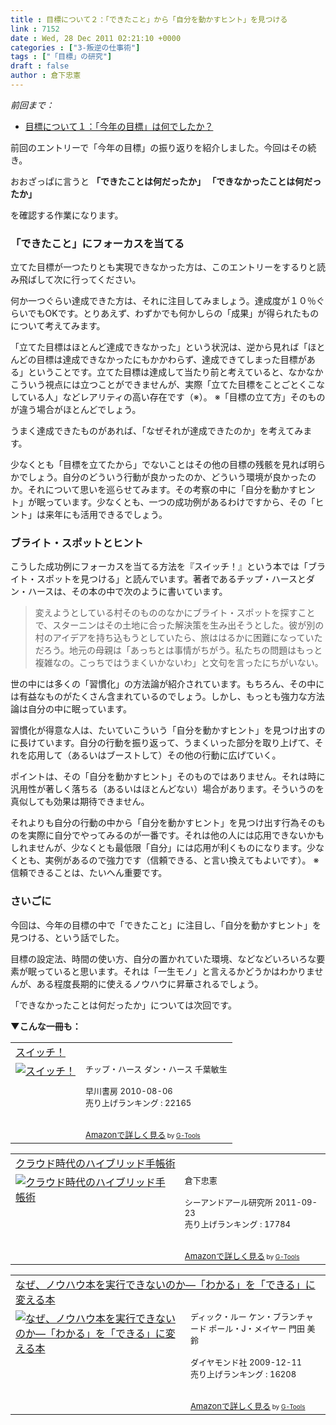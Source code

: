 ```yaml
---
title : 目標について２：「できたこと」から「自分を動かすヒント」を見つける
link : 7152
date : Wed, 28 Dec 2011 02:21:10 +0000
categories : ["3-叛逆の仕事術"]
tags : ["「目標」の研究"]
draft : false
author : 倉下忠憲
---
```


<em>前回まで：</em>
<ul>
	<li><a href="https://rashita.net/blog/?p=7144">目標について１：「今年の目標」は何でしたか？</a></li>
</ul>

前回のエントリーで「今年の目標」の振り返りを紹介しました。今回はその続き。

おおざっぱに言うと
<strong>
「できたことは何だったか」
「できなかったことは何だったか」</strong>

を確認する作業になります。

<h3>「できたこと」にフォーカスを当てる</h3>
立てた目標が一つたりとも実現できなかった方は、このエントリーをするりと読み飛ばして次に行ってください。

何か一つぐらい達成できた方は、それに注目してみましょう。達成度が１０％ぐらいでもOKです。とりあえず、わずかでも何かしらの「成果」が得られたものについて考えてみます。

「立てた目標はほとんど達成できなかった」という状況は、逆から見れば「ほとんどの目標は達成できなかったにもかかわらず、達成できてしまった目標がある」ということです。立てた目標は達成して当たり前と考えていると、なかなかこういう視点には立つことができませんが、実際「立てた目標をことごとくこなしている人」などレアリティの高い存在です（※）。
※「目標の立て方」そのものが違う場合がほとんどでしょう。

うまく達成できたものがあれば、「なぜそれが達成できたのか」を考えてみます。

少なくとも「目標を立てたから」でないことはその他の目標の残骸を見れば明らかでしょう。自分のどういう行動が良かったのか、どういう環境が良かったのか。それについて思いを巡らせてみます。その考察の中に「自分を動かすヒント」が眠っています。少なくとも、一つの成功例があるわけですから、その「ヒント」は来年にも活用できるでしょう。

<h3>ブライト・スポットとヒント</h3>
こうした成功例にフォーカスを当てる方法を『スイッチ！』という本では「ブライト・スポットを見つける」と読んでいます。著者であるチップ・ハースとダン・ハースは、その本の中で次のように書いています。

<blockquote>
変えようとしている村そのもののなかにブライト・スポットを探すことで、スターニンはその土地に合った解決策を生み出そうとした。彼が別の村のアイデアを持ち込もうとしていたら、旅ははるかに困難になっていただろう。地元の母親は「あっちとは事情がちがう。私たちの問題はもっと複雑なの。こっちではうまくいかないわ」と文句を言ったにちがいない。
</blockquote>

世の中には多くの「習慣化」の方法論が紹介されています。もちろん、その中には有益なものがたくさん含まれているのでしょう。しかし、もっとも強力な方法論は自分の中に眠っています。

習慣化が得意な人は、たいていこういう「自分を動かすヒント」を見つけ出すのに長けています。自分の行動を振り返って、うまくいった部分を取り上げて、それを応用して（あるいはブーストして）その他の行動に広げていく。

ポイントは、その「自分を動かすヒント」そのものではありません。それは時に汎用性が著しく落ちる（あるいはほとんどない）場合があります。そういうのを真似しても効果は期待できません。

それよりも自分の行動の中から「自分を動かすヒント」を見つけ出す行為そのものを実際に自分でやってみるのが一番です。それは他の人には応用できないかもしれませんが、少なくとも最低限「自分」には応用が利くものになります。少なくとも、実例があるので強力です（信頼できる、と言い換えてもよいです）。
※信頼できることは、たいへん重要です。

<h3>さいごに</h3>
今回は、今年の目標の中で「できたこと」に注目し、「自分を動かすヒント」を見つける、という話でした。

目標の設定法、時間の使い方、自分の置かれていた環境、などなどいろいろな要素が眠っていると思います。それは「一生モノ」と言えるかどうかはわかりませんが、ある程度長期的に使えるノウハウに昇華されるでしょう。

「できなかったことは何だったか」については次回です。

<strong>▼こんな一冊も：</strong>
<table  border="0" cellpadding="5"><tr><td colspan="2"><a href="http://www.amazon.co.jp/%E3%82%B9%E3%82%A4%E3%83%83%E3%83%81%EF%BC%81-%E3%83%81%E3%83%83%E3%83%97%E3%83%BB%E3%83%8F%E3%83%BC%E3%82%B9/dp/4152091509%3FSubscriptionId%3D15SMZCTB9V8NGR2TW082%26tag%3Drashita1000-22%26linkCode%3Dxm2%26camp%3D2025%26creative%3D165953%26creativeASIN%3D4152091509" target="_blank">スイッチ！</a><img src="http://www.assoc-amazon.jp/e/ir?t=rashita1000-22&l=ur2&o=9" width="1" height="1" style="border: none;" alt="" /></td></tr><tr><td valign="top"><a href="http://www.amazon.co.jp/%E3%82%B9%E3%82%A4%E3%83%83%E3%83%81%EF%BC%81-%E3%83%81%E3%83%83%E3%83%97%E3%83%BB%E3%83%8F%E3%83%BC%E3%82%B9/dp/4152091509%3FSubscriptionId%3D15SMZCTB9V8NGR2TW082%26tag%3Drashita1000-22%26linkCode%3Dxm2%26camp%3D2025%26creative%3D165953%26creativeASIN%3D4152091509" target="_blank"><img src="http://ecx.images-amazon.com/images/I/51Hf3IkCBlL._SL160_.jpg" border="0" alt="スイッチ！" /></a></td><td valign="top"><font size="-1">チップ・ハース ダン・ハース 千葉敏生 <br /><br />早川書房  2010-08-06<br />売り上げランキング : 22165<br /><br /><br /><a href="http://www.amazon.co.jp/%E3%82%B9%E3%82%A4%E3%83%83%E3%83%81%EF%BC%81-%E3%83%81%E3%83%83%E3%83%97%E3%83%BB%E3%83%8F%E3%83%BC%E3%82%B9/dp/4152091509%3FSubscriptionId%3D15SMZCTB9V8NGR2TW082%26tag%3Drashita1000-22%26linkCode%3Dxm2%26camp%3D2025%26creative%3D165953%26creativeASIN%3D4152091509" target="_blank">Amazonで詳しく見る</a></font><font size="-2"> by <a href="http://www.goodpic.com/mt/aws/index.html" >G-Tools</a></font></td></tr></table>

<table  border="0" cellpadding="5"><tr><td colspan="2"><a href="http://www.amazon.co.jp/%E3%82%AF%E3%83%A9%E3%82%A6%E3%83%89%E6%99%82%E4%BB%A3%E3%81%AE%E3%83%8F%E3%82%A4%E3%83%96%E3%83%AA%E3%83%83%E3%83%89%E6%89%8B%E5%B8%B3%E8%A1%93-%E5%80%89%E4%B8%8B%E5%BF%A0%E6%86%B2/dp/4863540914%3FSubscriptionId%3D15SMZCTB9V8NGR2TW082%26tag%3Drashita1000-22%26linkCode%3Dxm2%26camp%3D2025%26creative%3D165953%26creativeASIN%3D4863540914" target="_blank">クラウド時代のハイブリッド手帳術</a><img src="http://www.assoc-amazon.jp/e/ir?t=rashita1000-22&l=ur2&o=9" width="1" height="1" style="border: none;" alt="" /></td></tr><tr><td valign="top"><a href="http://www.amazon.co.jp/%E3%82%AF%E3%83%A9%E3%82%A6%E3%83%89%E6%99%82%E4%BB%A3%E3%81%AE%E3%83%8F%E3%82%A4%E3%83%96%E3%83%AA%E3%83%83%E3%83%89%E6%89%8B%E5%B8%B3%E8%A1%93-%E5%80%89%E4%B8%8B%E5%BF%A0%E6%86%B2/dp/4863540914%3FSubscriptionId%3D15SMZCTB9V8NGR2TW082%26tag%3Drashita1000-22%26linkCode%3Dxm2%26camp%3D2025%26creative%3D165953%26creativeASIN%3D4863540914" target="_blank"><img src="http://ecx.images-amazon.com/images/I/51f4RT2URdL._SL160_.jpg" border="0" alt="クラウド時代のハイブリッド手帳術" /></a></td><td valign="top"><font size="-1">倉下忠憲 <br /><br />シーアンドアール研究所  2011-09-23<br />売り上げランキング : 17784<br /><br /><br /><a href="http://www.amazon.co.jp/%E3%82%AF%E3%83%A9%E3%82%A6%E3%83%89%E6%99%82%E4%BB%A3%E3%81%AE%E3%83%8F%E3%82%A4%E3%83%96%E3%83%AA%E3%83%83%E3%83%89%E6%89%8B%E5%B8%B3%E8%A1%93-%E5%80%89%E4%B8%8B%E5%BF%A0%E6%86%B2/dp/4863540914%3FSubscriptionId%3D15SMZCTB9V8NGR2TW082%26tag%3Drashita1000-22%26linkCode%3Dxm2%26camp%3D2025%26creative%3D165953%26creativeASIN%3D4863540914" target="_blank">Amazonで詳しく見る</a></font><font size="-2"> by <a href="http://www.goodpic.com/mt/aws/index.html" >G-Tools</a></font></td></tr></table>

<table  border="0" cellpadding="5"><tr><td colspan="2"><a href="http://www.amazon.co.jp/%E3%81%AA%E3%81%9C%E3%80%81%E3%83%8E%E3%82%A6%E3%83%8F%E3%82%A6%E6%9C%AC%E3%82%92%E5%AE%9F%E8%A1%8C%E3%81%A7%E3%81%8D%E3%81%AA%E3%81%84%E3%81%AE%E3%81%8B%E2%80%95%E3%80%8C%E3%82%8F%E3%81%8B%E3%82%8B%E3%80%8D%E3%82%92%E3%80%8C%E3%81%A7%E3%81%8D%E3%82%8B%E3%80%8D%E3%81%AB%E5%A4%89%E3%81%88%E3%82%8B%E6%9C%AC-%E3%83%87%E3%82%A3%E3%83%83%E3%82%AF%E3%83%BB%E3%83%AB%E3%83%BC/dp/4478004463%3FSubscriptionId%3D15SMZCTB9V8NGR2TW082%26tag%3Drashita1000-22%26linkCode%3Dxm2%26camp%3D2025%26creative%3D165953%26creativeASIN%3D4478004463" target="_blank">なぜ、ノウハウ本を実行できないのか―「わかる」を「できる」に変える本</a><img src="http://www.assoc-amazon.jp/e/ir?t=rashita1000-22&l=ur2&o=9" width="1" height="1" style="border: none;" alt="" /></td></tr><tr><td valign="top"><a href="http://www.amazon.co.jp/%E3%81%AA%E3%81%9C%E3%80%81%E3%83%8E%E3%82%A6%E3%83%8F%E3%82%A6%E6%9C%AC%E3%82%92%E5%AE%9F%E8%A1%8C%E3%81%A7%E3%81%8D%E3%81%AA%E3%81%84%E3%81%AE%E3%81%8B%E2%80%95%E3%80%8C%E3%82%8F%E3%81%8B%E3%82%8B%E3%80%8D%E3%82%92%E3%80%8C%E3%81%A7%E3%81%8D%E3%82%8B%E3%80%8D%E3%81%AB%E5%A4%89%E3%81%88%E3%82%8B%E6%9C%AC-%E3%83%87%E3%82%A3%E3%83%83%E3%82%AF%E3%83%BB%E3%83%AB%E3%83%BC/dp/4478004463%3FSubscriptionId%3D15SMZCTB9V8NGR2TW082%26tag%3Drashita1000-22%26linkCode%3Dxm2%26camp%3D2025%26creative%3D165953%26creativeASIN%3D4478004463" target="_blank"><img src="http://ecx.images-amazon.com/images/I/41N1XzblkHL._SL160_.jpg" border="0" alt="なぜ、ノウハウ本を実行できないのか―「わかる」を「できる」に変える本" /></a></td><td valign="top"><font size="-1">ディック・ルー ケン・ブランチャード ポール・J・メイヤー 門田 美鈴 <br /><br />ダイヤモンド社  2009-12-11<br />売り上げランキング : 16208<br /><br /><br /><a href="http://www.amazon.co.jp/%E3%81%AA%E3%81%9C%E3%80%81%E3%83%8E%E3%82%A6%E3%83%8F%E3%82%A6%E6%9C%AC%E3%82%92%E5%AE%9F%E8%A1%8C%E3%81%A7%E3%81%8D%E3%81%AA%E3%81%84%E3%81%AE%E3%81%8B%E2%80%95%E3%80%8C%E3%82%8F%E3%81%8B%E3%82%8B%E3%80%8D%E3%82%92%E3%80%8C%E3%81%A7%E3%81%8D%E3%82%8B%E3%80%8D%E3%81%AB%E5%A4%89%E3%81%88%E3%82%8B%E6%9C%AC-%E3%83%87%E3%82%A3%E3%83%83%E3%82%AF%E3%83%BB%E3%83%AB%E3%83%BC/dp/4478004463%3FSubscriptionId%3D15SMZCTB9V8NGR2TW082%26tag%3Drashita1000-22%26linkCode%3Dxm2%26camp%3D2025%26creative%3D165953%26creativeASIN%3D4478004463" target="_blank">Amazonで詳しく見る</a></font><font size="-2"> by <a href="http://www.goodpic.com/mt/aws/index.html" >G-Tools</a></font></td></tr></table>

